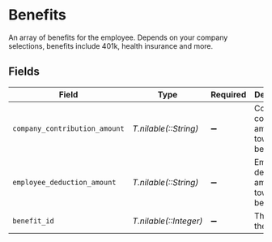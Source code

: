 # Benefits

An array of benefits for the employee. Depends on your company selections, benefits include 401k, health insurance and more.


## Fields

| Field                                           | Type                                            | Required                                        | Description                                     |
| ----------------------------------------------- | ----------------------------------------------- | ----------------------------------------------- | ----------------------------------------------- |
| `company_contribution_amount`                   | *T.nilable(::String)*                           | :heavy_minus_sign:                              | Company contribution amount towards the benefit |
| `employee_deduction_amount`                     | *T.nilable(::String)*                           | :heavy_minus_sign:                              | Employee deduction amount towards the benefit   |
| `benefit_id`                                    | *T.nilable(::Integer)*                          | :heavy_minus_sign:                              | The ID of the benefit.                          |